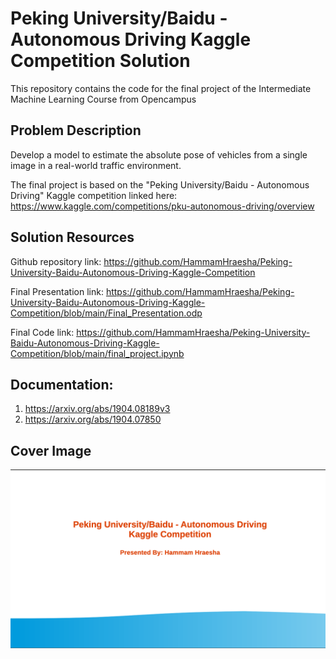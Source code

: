 # Peking University/Baidu - Autonomous Driving Kaggle Competition Solution
This repository contains the code for the final project of the Intermediate Machine Learning Course from Opencampus

## Problem Description
Develop a model to estimate the absolute pose of vehicles from a single image in a real-world traffic environment.

The final project is based on the "Peking University/Baidu - Autonomous Driving" Kaggle competition linked here: https://www.kaggle.com/competitions/pku-autonomous-driving/overview

## Solution Resources
Github repository link: https://github.com/HammamHraesha/Peking-University-Baidu-Autonomous-Driving-Kaggle-Competition

Final Presentation link: https://github.com/HammamHraesha/Peking-University-Baidu-Autonomous-Driving-Kaggle-Competition/blob/main/Final_Presentation.odp

Final Code link: https://github.com/HammamHraesha/Peking-University-Baidu-Autonomous-Driving-Kaggle-Competition/blob/main/final_project.ipynb

## Documentation:
1. https://arxiv.org/abs/1904.08189v3
2. https://arxiv.org/abs/1904.07850

## Cover Image
![Project Cover Image](cover-image.png)
